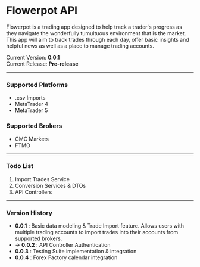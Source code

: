 # Flowerpot API
Flowerpot is a trading app designed to help track a trader's progress as they navigate the wonderfully tumultuous environment that is the market.
This app will aim to track trades through each day, offer basic insights and helpful news as well as a place to manage trading accounts.

Current Version: **0.0.1**\
Current Release: **Pre-release**

---

### Supported Platforms
- .csv Imports
- MetaTrader 4
- MetaTrader 5

### Supported Brokers
- CMC Markets
- FTMO

---

### Todo List
1. Import Trades Service
2. Conversion Services & DTOs
3. API Controllers

---

### Version History
- **0.0.1** : Basic data modeling & Trade Import feature. Allows users with multiple trading accounts to import trades into their accounts from supported brokers.
- -> **0.0.2** : API Controller Authentication
- **0.0.3** : Testing Suite implementation & integration
- **0.0.4** : Forex Factory calendar integration

